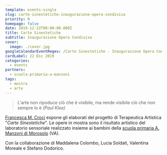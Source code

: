 ```yaml
---
template: events-single
slug: carte-sinestetiche-inaugurazione-opera-condivisa
priority: 0
homepage: false
date: 2019-12-22T00:00:00.000Z
title: Carte Sinestetiche
subtitle: Inaugurazione Opera Condivisa
cover:
  image: ./cover.jpg
googleCalendarEventRegex: /Carte Sinestetiche - Inaugurazione Opera Condivisa/
cardLabel: 22 Dic 2019
categories:
  - events
partners:
  - scuola-primaria-a-manzoni
tags:
  - mostra
  - arte
---
```


<EntryInfo variant="frequency" label="Quando" value="Domenica 22 dicembre 2019"/>
<EntryInfo variant="price" label="Ingresso gratuito" value="dalle 15:00 alle 18:00"/>
<EntryInfo variant="location" label="A LaSchola" value="[Via Maroni 13, Casciago 21020, VA](https://g.page/laschola?share)"/>
<EntryInfo variant="facebook" label="Segui l'evento" value="su [facebook](https://www.facebook.com/events/3241209085954310/)" bottom={6}/>

>L'arte non ripoduce ciò che è visibile, ma rende visibile ciò che non sempre lo è _(Paul Klee)_

<Row>
<Col initial narrow>

[Francesca M. Croci](https://www.facebook.com/francesca.croci.505) espone gli elaborati del progetto di Terapeutica Artistica "*Carte Sinestetiche*". Le opere in mostra sono il risultato artistico del laboratorio sensoriale realizzato insieme ai bambini della [scuola primaria A. Manzoni di Morosolo](/partners/scuola-primaria-a-manzoni) (VA).

Con la collaborazione di Maddalena Colombo, Lucia Soldati, Valentina Moreale e Stefano Dodorico.

</Col>
</Row>